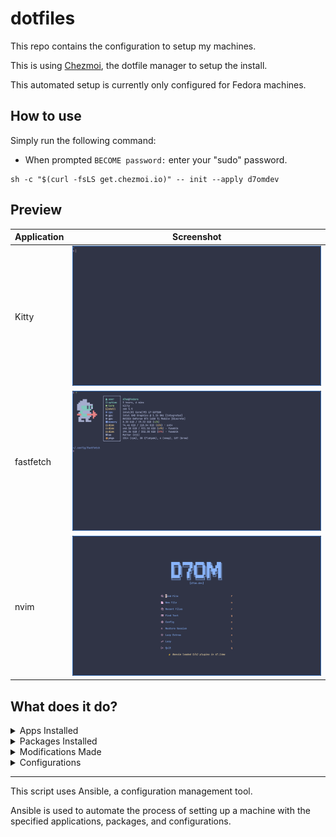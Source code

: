 # dotfiles

This repo contains the configuration to setup my machines.

This is using [Chezmoi](https://chezmoi.io), the dotfile manager to setup the install.

This automated setup is currently only configured for Fedora machines.

## How to use

Simply run the following command:

- When prompted `BECOME password:` enter your "sudo" password.

```shell
sh -c "$(curl -fsLS get.chezmoi.io)" -- init --apply d7omdev
```

## Preview

| Application | Screenshot                                      |
| ----------- | ----------------------------------------------- |
| Kitty       | <img src="./images/kitty.png" width="400"/>     |
| fastfetch   | <img src="./images/fastfetch.png" width="400"/> |
| nvim        | <img src="./images/nvim.png" width="400"/>      |

## What does it do?

<details>
<summary>Apps Installed</summary>

- Homebrew
- Brave Browser
- Visual Studio Code
- Docker
- Flatpak packages:
  - com.obsproject.Studio
  - org.videolan.VLC
  - org.tenacityaudio.Tenacity
  - md.obsidian.Obsidian
  - org.gimp.GIMP
  - org.gnome.meld
  - org.sqlitebrowser.sqlitebrowser
  - us.zoom.Zoom
  - org.gnome.World.PikaBackup
  - com.mattjakeman.ExtensionManager
  - org.freedesktop.Platform
  - nl.hjdskes.gcolor3
  </details>

<details>
<summary>Packages Installed</summary>

- Homebrew packages:
  - lazygit
  - eza
  - trash-cli
  - tldr
  - thefuck
  - python
  - pipx
  - bat
  - zsh-syntax-highlighting
- DNF packages:
  - git
  - btop
  - neovim
  - firefox
  - gh
  - gnome-tweaks
  - ripgrep
  - zsh
  - fzf
  - tmux
  - openssl-devel
  - gdbm-libs
  - libnsl2
  - luarocks
  - wl-clipboard
  - fd-find
  - "@Development Tools"
  - autoconf
- Docker packages:
  - docker-ce
  - docker-ce-cli
  - containerd.io
  - docker-buildx-plugin
  - docker-compose-plugin
  </details>

<details>
<summary>Modifications Made</summary>

- Ensures Homebrew is installed
- Updates Homebrew
- Installs Homebrew packages
- Upgrades Homebrew packages
- Changes shell to zsh
- Adds Brave Browser Repo
- Imports Brave Browser GPG Key
- Installs Brave Browser
- Imports Microsoft GPG Key
- Adds Visual Studio Code Repo
- Installs VS Code
- Adds Docker repo
- Installs Docker
- Adds Docker group
- Adds user to docker group
- Installs Flatpak packages
- Ensures fonts directory
- Checks if Jetbrains Mono exists
- Downloads Jetbrains mono

</details>

<details>
<summary>Configurations</summary>

- zsh Configuration
- tmux Configuration
- neovim Configuration
- rofi Configuration
  - Refer to [adi1090x/rofi](https://github.com/adi1090x/rofi) for more information
- kitty terminal Configuration
  - Refer to [kitty README](./dot_config/kitty/executable_README.md) for more information
- fastfetch Configuration
- Bat configuration

**Note**: run `cat ~/.aliasesrc` to see the aliases that are configured

</details>

---

This script uses Ansible, a configuration management tool.

Ansible is used to automate the process of setting up a machine with the specified applications, packages, and configurations.
